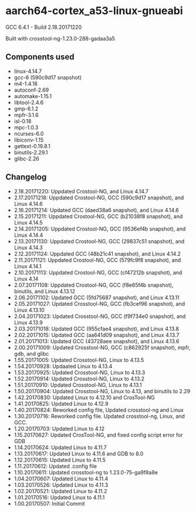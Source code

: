 # aarch64-cortex_a53-linux-gnueabi

GCC 6.4.1 - Build 2.18.20171220


Built with crosstool-ng-1.23.0-288-gadaa3a5

## Components used

- linux-4.14.7
- gcc-6 (590c9d17 snapshot)
- m4-1.4.18
- autoconf-2.69
- automake-1.15.1
- libtool-2.4.6
- gmp-6.1.2
- mpfr-3.1.6
- isl-0.18
- mpc-1.0.3
- ncurses-6.0
- libiconv-1.15
- gettext-0.19.8.1
- binutils-2.29.1
- glibc-2.26

## Changelog

- 2.18.20171220: Uppdated Crostool-NG, and Linux 4.14.7
- 2.17.20171218: Uppdated Crostool-NG, GCC (590c9d17 snapshot), and Linux 4.14.6
- 2.16.20171214: Updated GCC (daed38a6 snapshot), and Linux 4.14.6
- 2.15.20171211: Uppdated Crostool-NG, GCC (b21038f8 snapshot), and Linux 4.14.5
- 2.14.20171205: Uppdated Crostool-NG, GCC (9536ef4b snapshot), and Linux 4.14.4
- 2.13.20171130: Uppdated Crostool-NG, GCC (29837c51 snapshot), and Linux 4.14.3
- 2.12.20171124: Uppdated GCC (48b21c41 snapshot), and Linux 4.14.2
- 2.11.20171121: Uppdated Crostool-NG, GCC (579fc9f8 snapshot), and Linux 4.14.1
- 2.10.20171113: Uppdated Crostool-NG, GCC (cf47212b snapshot), and Linux 4.14
- 2.07.20171108: Uppdated Crostool-NG, GCC (f8e65f4b snapshot), binutils, and Linux 4.13.12
- 2.06.20171102: Updated GCC (5fd75687 snapshot), and Linux 4.13.11
- 2.05.20171027: Updated Crosstool-NG, GCC (fb3cef96 snapshot), and Linux 4.13.10
- 2.04.20171023: Updated Crosstool-NG, GCC (f9f734e0 snapshot), and Linux 4.13.9
- 2.03.20171018: Updated GCC (955cfae4 snapshot), and Linux 4.13.8
- 2.02.20171015: Updated GCC (aa641d09 snapshot), and Linux 4.13.7
- 2.01.20171013: Updated GCC (43728aee snapshot), and Linux 4.13.6
- 2.00.20171009: Updated Crosstool-NG, GCC (c862925f snapshot), mpfr, gdb, and glibc
- 1.55.20171005: Updated Crosstool-NG, Linux to 4.13.5
- 1.54.20170928: Updaated Linux to 4.13.4
- 1.53.20170925: Updated Crosstool-NG, Linux to 4.13.3
- 1.52.20170914: Updated Crosstool-NG, Linux to 4.13.2
- 1.51.20170910: Updated Crosstool-NG, Linux to 4.13.1
- 1.50.20170904: Updated Crosstool-NG, Linux to 4.13, and binutils to 2.29
- 1.42.20170830: Updated Linux to 4.12.10 and CrosTool-NG
- 1.41.20170825: Updated Linux to 4.12.9
- 1.40.20170824: Reworked config file, Updated crosstool-ng and Linux
- 1.30.20170716: Reworked config file. Updated crosstool-ng, Linux, and GCC.
- 1.20.20170703: Updated Linux to 4.12
- 1.15.20170627: Updated CrosTool-NG, and fixed config script error for GDB
- 1.14.20170624: Updated Linux to 4.11.7
- 1.13.20170617: Updated Linux to 4.11.6 and GDB to 8.0
- 1.12.20170615: Updated Linux to 4.11.5
- 1.11.20170612: Updated .config file
- 1.10.20170611: Updated crosstool-ng to 1.23.0-75-ga9f8a8e
- 1.04.20170607: Updated Linux to 4.11.4
- 1.03.20170526: Updated Linux to 4.11.3
- 1.02.20170521: Updated Linux to 4.11.2
- 1.01.20170516: Updated Linux to 4.11.1
- 1.00.20170507: Initial Commit

